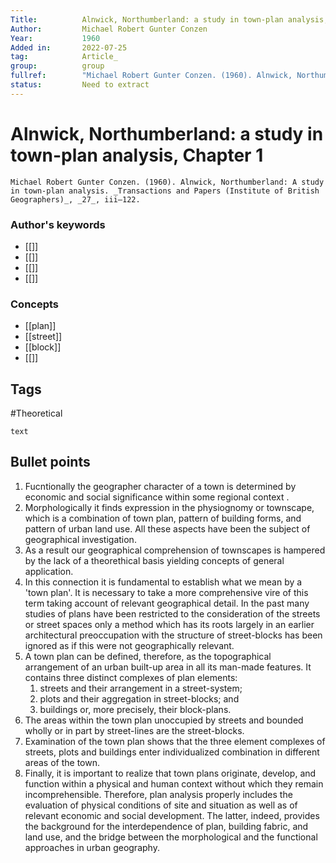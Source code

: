 ```yaml
---
Title: 			Alnwick, Northumberland: a study in town-plan analysis, Chapter 1
Author:			Michael Robert Gunter Conzen
Year:			1960
Added in:		2022-07-25
tag:			Article_
group:			group
fullref: 		"Michael Robert Gunter Conzen. (1960). Alnwick, Northumberland: A study in town-plan analysis. _Transactions and Papers (Institute of British Geographers)_, _27_, iii–122."
status:			Need to extract
---
```


# Alnwick, Northumberland: a study in town-plan analysis, Chapter 1 
```ad-quote
Michael Robert Gunter Conzen. (1960). Alnwick, Northumberland: A study in town-plan analysis. _Transactions and Papers (Institute of British Geographers)_, _27_, iii–122.
```
### Author's keywords
- [[]]
- [[]]
- [[]]
- [[]]
### Concepts
- [[plan]]
- [[street]]
- [[block]]
- [[]]
## Tags
#Theoretical 

```ad-abstract
text
```

## Bullet points
1. Fucntionally the geographer character of a town is determined by economic and social significance within some regional context .
2. Morphologically it finds expression in the physiognomy or townscape, which is a combination of town plan, pattern of building forms, and pattern of urban land use. All these aspects have been the subject of geographical investigation. 
3. As a result our geographical comprehension of townscapes is hampered by the lack of a theorethical basis yielding concepts of general application. 
4. In this connection it is fundamental to establish what we mean by a 'town plan'. It is necessary to take a more comprehensive vire of this term taking account of relevant geographical detail. In the past many studies of plans have been restricted to the consideration of the streets or street spaces only a method which has its roots largely in an earlier architectural preoccupation with the structure of street-blocks has been ignored as if this were not geographically relevant.
5. A town plan can be defined, therefore, as the topographical arrangement of an urban built-up area in all its man-made features. It contains three distinct complexes of plan elements:
	1. streets and their arrangement in a street-system;
	2. plots and their aggregation in street-blocks; and
	3. buildings or, more precisely, their block-plans. 
6. The areas within the town plan unoccupied by streets and bounded wholly or in part by street-lines are the street-blocks.
7. Examination of the town plan shows that the three element complexes of streets, plots and buildings enter individualized combination in different areas of the town.
8. Finally, it is important to realize that town plans originate, develop, and function within a physical and human context without which they remain incomprehensible. Therefore, plan analysis properly includes the evaluation of physical conditions of site and situation as well as of relevant economic and social development. The latter, indeed, provides the background for the interdependence of plan, building fabric, and land use, and the bridge between the morphological and the functional approaches in urban geography. 